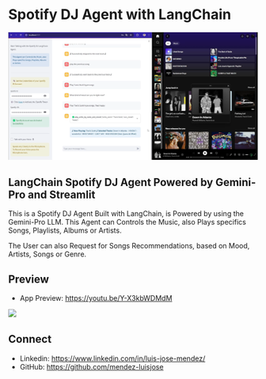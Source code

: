 # Spotify DJ Agent with LangChain

[![Spotify DJ Agent with LangChain](./app-preview.png)](https://youtu.be/Y-X3kbWDMdM)

## LangChain Spotify DJ Agent Powered by Gemini-Pro and Streamlit

This is a Spotify DJ Agent Built with LangChain, is Powered by using the Gemini-Pro LLM. This Agent can Controls the Music, also Plays specifics Songs, Playlists, Albums or Artists. 

The User can also Request for Songs Recommendations, based on Mood, Artists, Songs or Genre.

## Preview

- App Preview: https://youtu.be/Y-X3kbWDMdM

![](./langchain_app_preview.gif)

## Connect
- Linkedin: https://www.linkedin.com/in/luis-jose-mendez/
- GitHub: https://github.com/mendez-luisjose
